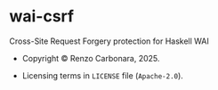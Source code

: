 # wai-csrf

Cross-Site Request Forgery protection for Haskell WAI

* Copyright © Renzo Carbonara, 2025.

* Licensing terms in `LICENSE` file (`Apache-2.0`).


